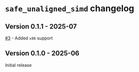 # `safe_unaligned_simd` changelog

## Version 0.1.1 - 2025-07

[#3][3] - Added `x86` support

## Version 0.1.0 - 2025-06
Initial release

[3]: https://github.com/okaneco/safe_unaligned_simd/pull/3
